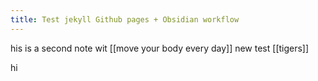 ```yaml
---
title: Test jekyll Github pages + Obsidian workflow
---
```


his is a second note wit [[move your body every day]]
new test [[tigers]]

hi